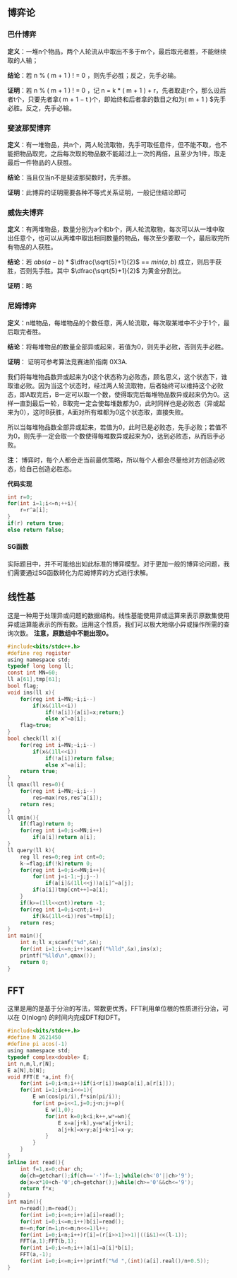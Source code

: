 ## 博弈论
### 巴什博弈
**定义**：一堆n个物品，两个人轮流从中取出不多于m个，最后取光者胜，不能继续取的人输；

**结论**：若 n % ( m + 1 ) ! = 0 ，则先手必胜；反之，先手必输。

**证明**：若 n % ( m + 1 ) ! = 0 ，记 n = k * ( m + 1 ) + r，先者取走r个，那么设后者t个，只要先者拿( m + 1 − t )个，即始终和后者拿的数目之和为( m + 1 ) $先手必胜。反之，先手必输。

### 斐波那契博弈
**定义**：有一堆物品，共n个，两人轮流取物，先手可取任意件，但不能不取，也不能把物品取完，之后每次取的物品数不能超过上一次的两倍，且至少为1件，取走最后一件物品的人获胜。

**结论**：当且仅当n不是斐波那契数时，先手胜。

**证明**：此博弈的证明需要各种不等式关系证明，一般记住结论即可

### 威佐夫博弈
**定义**：有两堆物品，数量分别为a个和b个，两人轮流取物，每次可以从一堆中取出任意个，也可以从两堆中取出相同数量的物品，每次至少要取一个，最后取完所有物品的人获胜。

**结论**：若 $abs(a-b)$ * $\dfrac{\sqrt{5}+1}{2}$ == $min(a,b)$ 成立，则后手获胜，否则先手胜。其中 $\dfrac{\sqrt{5}+1}{2}$ 为黄金分割比。

**证明**：略

### 尼姆博弈
**定义**：n堆物品，每堆物品的个数任意，两人轮流取，每次取某堆中不少于1个，最后取完者胜。

**结论**：将每堆物品的数量全部异或起来，若值为0，则先手必败，否则先手必胜。

**证明**： 证明可参考算法竞赛进阶指南 0X3A.

我们将每堆物品数异或起来为0这个状态称为必败态，顾名思义，这个状态下，谁取谁必败。因为当这个状态时，经过两人轮流取物，后者始终可以维持这个必败态，即A取完后，B一定可以取一个数，使得取完后每堆物品数异或起来仍为0。这样一直到最后一轮，B取完一定会使每堆数都为0，此时同样也是必败态（异或起来为0），这时B获胜，A面对所有堆都为0这个状态取，直接失败。

所以当每堆物品数全部异或起来，若值为0，此时已是必败态，先手必败；若值不为0，则先手一定会取一个数使得每堆数异或起来为0，达到必败态，从而后手必败。

**注**： 博弈时，每个人都会走当前最优策略，所以每个人都会尽量给对方创造必败态，给自己创造必胜态。

**代码实现**

```C
int r=0;
for(int i=1;i<=n;++i){
	r=r^a[i];
} 
if(r) return true;
else return false;

```
#### SG函数
实际题目中，并不可能给出如此标准的博弈模型。对于更加一般的博弈论问题，我们需要通过SG函数转化为尼姆博弈的方式进行求解。



## 线性基
这是一种用于处理异或问题的数据结构。线性基能使用异或运算来表示原数集使用异或运算能表示的所有数。运用这个性质，我们可以极大地缩小异或操作所需的查询次数。
**注意，原数组中不能出现0。**

```C
#include<bits/stdc++.h>
#define reg register
using namespace std;
typedef long long ll;
const int MN=60;
ll a[61],tmp[61];
bool flag;
void ins(ll x){
    for(reg int i=MN;~i;i--)
        if(x&(1ll<<i))
            if(!a[i]){a[i]=x;return;}
            else x^=a[i];
    flag=true;
}
bool check(ll x){
    for(reg int i=MN;~i;i--)
        if(x&(1ll<<i))
            if(!a[i])return false;
            else x^=a[i];
    return true;
}
ll qmax(ll res=0){
    for(reg int i=MN;~i;i--)
        res=max(res,res^a[i]);
    return res;
}
ll qmin(){
    if(flag)return 0;
    for(reg int i=0;i<=MN;i++)
        if(a[i])return a[i];
}
ll query(ll k){
    reg ll res=0;reg int cnt=0;
    k-=flag;if(!k)return 0;
    for(reg int i=0;i<=MN;i++){
        for(int j=i-1;~j;j--)
            if(a[i]&(1ll<<j))a[i]^=a[j];
        if(a[i])tmp[cnt++]=a[i];
    }
    if(k>=(1ll<<cnt))return -1;
    for(reg int i=0;i<cnt;i++)
        if(k&(1ll<<i))res^=tmp[i];
    return res;
}
int main(){
    int n;ll x;scanf("%d",&n);
    for(int i=1;i<=n;i++)scanf("%lld",&x),ins(x);
    printf("%lld\n",qmax());
    return 0;
}
```

## FFT
这里是用的是基于分治的写法，常数更优秀。FFT利用单位根的性质进行分治，可以在 O(nlogn) 的时间内完成DFT和IDFT。

```C
#include<bits/stdc++.h>
#define N 2621450
#define pi acos(-1)
using namespace std;
typedef complex<double> E;
int n,m,l,r[N];
E a[N],b[N];
void FFT(E *a,int f){
    for(int i=0;i<n;i++)if(i<r[i])swap(a[i],a[r[i]]);
    for(int i=1;i<n;i<<=1){
        E wn(cos(pi/i),f*sin(pi/i));
        for(int p=i<<1,j=0;j<n;j+=p){
            E w(1,0);
            for(int k=0;k<i;k++,w*=wn){
                E x=a[j+k],y=w*a[j+k+i];
                a[j+k]=x+y;a[j+k+i]=x-y;
            }
        }
    }
}
inline int read(){
    int f=1,x=0;char ch;
    do{ch=getchar();if(ch=='-')f=-1;}while(ch<'0'||ch>'9');
    do{x=x*10+ch-'0';ch=getchar();}while(ch>='0'&&ch<='9');
    return f*x;
}
int main(){
    n=read();m=read();
    for(int i=0;i<=n;i++)a[i]=read();
    for(int i=0;i<=m;i++)b[i]=read();
    m+=n;for(n=1;n<=m;n<<=1)l++;
    for(int i=0;i<n;i++)r[i]=(r[i>>1]>>1)|((i&1)<<(l-1));
    FFT(a,1);FFT(b,1);
    for(int i=0;i<=n;i++)a[i]=a[i]*b[i];
    FFT(a,-1);
    for(int i=0;i<=m;i++)printf("%d ",(int)(a[i].real()/n+0.5));
}
```
